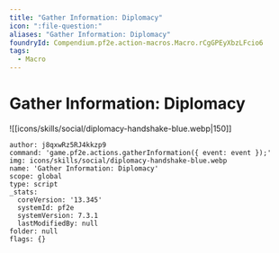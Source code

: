 ```yaml
---
title: "Gather Information: Diplomacy"
icon: ":file-question:"
aliases: "Gather Information: Diplomacy"
foundryId: Compendium.pf2e.action-macros.Macro.rCgGPEyXbzLFcio6
tags:
  - Macro
---
```


# Gather Information: Diplomacy
![[icons/skills/social/diplomacy-handshake-blue.webp|150]]

```Macro
author: j8qxwRz5RJ4kkzp9
command: 'game.pf2e.actions.gatherInformation({ event: event });'
img: icons/skills/social/diplomacy-handshake-blue.webp
name: 'Gather Information: Diplomacy'
scope: global
type: script
_stats:
  coreVersion: '13.345'
  systemId: pf2e
  systemVersion: 7.3.1
  lastModifiedBy: null
folder: null
flags: {}
```
